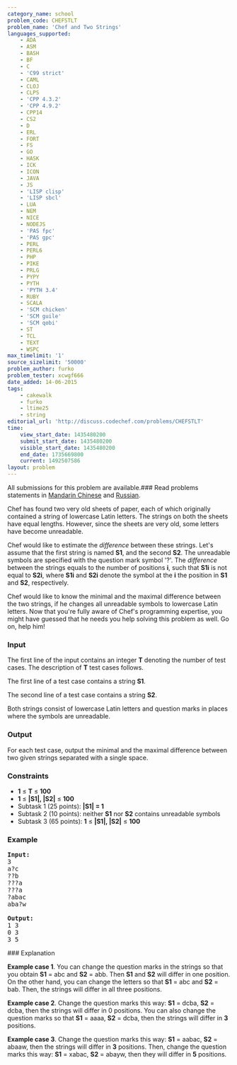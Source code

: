 ```yaml
---
category_name: school
problem_code: CHEFSTLT
problem_name: 'Chef and Two Strings'
languages_supported:
    - ADA
    - ASM
    - BASH
    - BF
    - C
    - 'C99 strict'
    - CAML
    - CLOJ
    - CLPS
    - 'CPP 4.3.2'
    - 'CPP 4.9.2'
    - CPP14
    - CS2
    - D
    - ERL
    - FORT
    - FS
    - GO
    - HASK
    - ICK
    - ICON
    - JAVA
    - JS
    - 'LISP clisp'
    - 'LISP sbcl'
    - LUA
    - NEM
    - NICE
    - NODEJS
    - 'PAS fpc'
    - 'PAS gpc'
    - PERL
    - PERL6
    - PHP
    - PIKE
    - PRLG
    - PYPY
    - PYTH
    - 'PYTH 3.4'
    - RUBY
    - SCALA
    - 'SCM chicken'
    - 'SCM guile'
    - 'SCM qobi'
    - ST
    - TCL
    - TEXT
    - WSPC
max_timelimit: '1'
source_sizelimit: '50000'
problem_author: furko
problem_tester: xcwgf666
date_added: 14-06-2015
tags:
    - cakewalk
    - furko
    - ltime25
    - string
editorial_url: 'http://discuss.codechef.com/problems/CHEFSTLT'
time:
    view_start_date: 1435480200
    submit_start_date: 1435480200
    visible_start_date: 1435480200
    end_date: 1735669800
    current: 1492507586
layout: problem
---
```

All submissions for this problem are available.###  Read problems statements in [Mandarin Chinese](http://www.codechef.com/download/translated/LTIME25/mandarin/CHEFSTLT.pdf) and [Russian](http://www.codechef.com/download/translated/LTIME25/russian/CHEFSTLT.pdf).

Chef has found two very old sheets of paper, each of which originally contained a string of lowercase Latin letters. The strings on both the sheets have equal lengths. However, since the sheets are very old, some letters have become unreadable.

Chef would like to estimate the _difference_ between these strings. Let's assume that the first string is named **S1**, and the second **S2**. The unreadable symbols are specified with the question mark symbol '?'. The _difference_ between the strings equals to the number of positions **i**, such that **S1i** is not equal to **S2i**, where **S1i** and **S2i** denote the symbol at the **i** the position in **S1** and **S2**, respectively.

Chef would like to know the minimal and the maximal difference between the two strings, if he changes all unreadable symbols to lowercase Latin letters. Now that you're fully aware of Chef's programming expertise, you might have guessed that he needs you help solving this problem as well. Go on, help him!

### Input

The first line of the input contains an integer **T** denoting the number of test cases. The description of **T** test cases follows.

The first line of a test case contains a string **S1**.

The second line of a test case contains a string **S2**.

Both strings consist of lowercase Latin letters and question marks in places where the symbols are unreadable.

### Output

For each test case, output the minimal and the maximal difference between two given strings separated with a single space.

### Constraints

- **1** ≤ **T** ≤ **100**
- **1** ≤ **|S1|, |S2|** ≤ **100**
- Subtask 1 (25 points): **|S1| = 1**
- Subtask 2 (10 points): neither **S1** nor **S2** contains unreadable symbols
- Subtask 3 (65 points): **1** ≤ **|S1|, |S2|** ≤ **100**

### Example

<pre><b>Input:</b>
<tt>3
a?c
??b
???a
???a
?abac
aba?w</tt>

<b>Output:</b>
<tt>1 3
0 3
3 5</tt>
</pre>### Explanation

**Example case 1**. You can change the question marks in the strings so that you obtain **S1** = abc and **S2** = abb. Then **S1** and **S2** will differ in one position. On the other hand, you can change the letters so that **S1** = abc and **S2** = bab. Then, the strings will differ in all three positions.

**Example case 2**. Change the question marks this way: **S1** = dcba, **S2** = dcba, then the strings will differ in 0 positions. You can also change the question marks so that **S1** = aaaa, **S2** = dcba, then the strings will differ in **3** positions.

**Example case 3**. Change the question marks this way: **S1** = aabac, **S2** = abaaw, then the strings will differ in **3** positions. Then, change the question marks this way: **S1** = xabac, **S2** = abayw, then they will differ in **5** positions.
